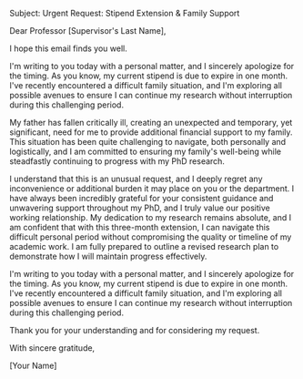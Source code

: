 Subject: Urgent Request: Stipend Extension & Family Support

Dear Professor [Supervisor's Last Name],

I hope this email finds you well.

I'm writing to you today with a personal matter, and I sincerely apologize for the timing. As you know, my current stipend is due to expire in one month. I've recently encountered a difficult family situation, and I'm exploring all possible avenues to ensure I can continue my research without interruption during this challenging period.

My father has fallen critically ill, creating an unexpected and temporary, yet significant, need for me to provide additional financial support to my family. This situation has been quite challenging to navigate, both personally and logistically, and I am committed to ensuring my family's well-being while steadfastly continuing to progress with my PhD research.

I understand that this is an unusual request, and I deeply regret any inconvenience or additional burden it may place on you or the department. I have always been incredibly grateful for your consistent guidance and unwavering support throughout my PhD, and I truly value our positive working relationship. My dedication to my research remains absolute, and I am confident that with this three-month extension, I can navigate this difficult personal period without compromising the quality or timeline of my academic work. I am fully prepared to outline a revised research plan to demonstrate how I will maintain progress effectively.

I'm writing to you today with a personal matter, and I sincerely apologize for the timing. As you know, my current stipend is due to expire in one month. I've recently encountered a difficult family situation, and I'm exploring all possible avenues to ensure I can continue my research without interruption during this challenging period.

Thank you for your understanding and for considering my request.

With sincere gratitude,

[Your Name]